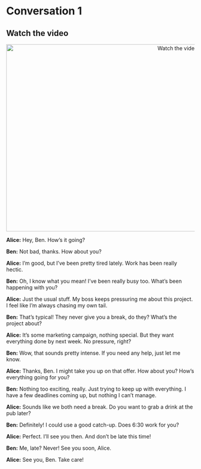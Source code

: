 # Conversation 1

## Watch the video 
 <p align="center">
  <a href="https://www.youtube.com/watch?v=_sxpkEn_sT0" target="_blank">
    <img src="https://img.youtube.com/vi/_sxpkEn_sT0/hqdefault.jpg" alt="Watch the video" width="900" height="500">
  </a>
</p>

**Alice:** Hey, Ben. How’s it going?

**Ben:** Not bad, thanks. How about you?

**Alice:** I’m good, but I’ve been pretty tired lately. Work has been really hectic.

**Ben:** Oh, I know what you mean! I’ve been really busy too. What’s been happening with you?

**Alice:** Just the usual stuff. My boss keeps pressuring me about this project. I feel like I’m always chasing my own tail.

**Ben:** That’s typical! They never give you a break, do they? What’s the project about?

**Alice:** It’s some marketing campaign, nothing special. But they want everything done by next week. No pressure, right?

**Ben:** Wow, that sounds pretty intense. If you need any help, just let me know.

**Alice:** Thanks, Ben. I might take you up on that offer. How about you? How’s everything going for you?

**Ben:** Nothing too exciting, really. Just trying to keep up with everything. I have a few deadlines coming up, but nothing I can’t manage.

**Alice:** Sounds like we both need a break. Do you want to grab a drink at the pub later?

**Ben:** Definitely! I could use a good catch-up. Does 6:30 work for you?

**Alice:** Perfect. I’ll see you then. And don’t be late this time!

**Ben:** Me, late? Never! See you soon, Alice.

**Alice:** See you, Ben. Take care!

